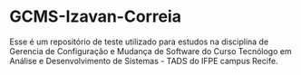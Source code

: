 # GCMS-Izavan-Correia
Esse é um repositório de teste utilizado para estudos na disciplina de Gerencia de Configuração e Mudança de Software do Curso Tecnólogo em Análise e Desenvolvimento de Sistemas - TADS do IFPE campus Recife.
